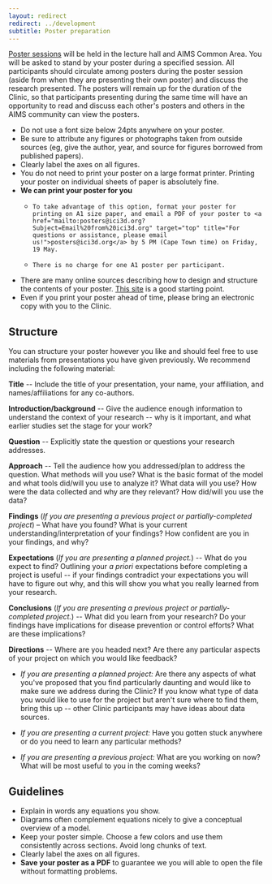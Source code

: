 ```yaml
---
layout: redirect
redirect: ../development
subtitle: Poster preparation
---
```


[Poster sessions](./sessions) will be held in the lecture hall and AIMS Common Area. You will be asked to stand by your poster during a specified session. All participants should circulate among posters during the poster session (aside from when they are presenting their own poster) and discuss the research presented. The posters will remain up for the duration of the Clinic, so that participants presenting during the same time will have an opportunity to read and discuss each other's posters and others in the AIMS community can view the posters.

-   Do not use a font size below 24pts anywhere on your poster.
-   Be sure to attribute any figures or photographs taken from outside sources (eg, give the author, year, and source for figures borrowed from published papers).
-   Clearly label the axes on all figures.
-   You do not need to print your poster on a large format printer. Printing your poster on individual sheets of paper is absolutely fine.
-   **We can print your poster for you**
    -     To take advantage of this option, format your poster for printing on A1 size paper, and email a PDF of your poster to <a href="mailto:posters@ici3d.org?Subject=Email%20from%20ici3d.org" target="top" title="For questions or assistance, please email us!">posters@ici3d.org</a> by 5 PM (Cape Town time) on Friday, 19 May.
    -     There is no charge for one A1 poster per participant.
-   There are many online sources describing how to design and structure the contents of your poster. [This site](http://people.eku.edu/ritchisong/posterpres.html) is a good starting point.
-   Even if you print your poster ahead of time, please bring an electronic copy with you to the Clinic.

## Structure

You can structure your poster however you like and should feel free to use materials from presentations you have given previously. We recommend including the following material:

**Title** -- Include the title of your presentation, your name, your affiliation, and names/affiliations for any co-authors.

**Introduction/background** -- Give the audience enough information to understand the context of your research -- why is it important, and what earlier studies set the stage for your work?

**Question** -- Explicitly state the question or questions your research addresses.

**Approach** -- Tell the audience how you addressed/plan to address the question. What methods will you use? What is the basic format of the model and what tools did/will you use to analyze it? What data will you use? How were the data collected and why are they relevant? How did/will you use the data?

**Findings** (*If you are presenting a previous project or partially-completed project*) – What have you found? What is your current understanding/interpretation of your findings? How confident are you in your findings, and why?

**Expectations** (*If you are presenting a planned project.*) -- What do you expect to find? Outlining your *a priori* expectations before completing a project is useful -- if your findings contradict your expectations you will have to figure out why, and this will show you what you really learned from your research.

**Conclusions** (*If you are presenting a previous project or partially-completed project.*) -- What did you learn from your research? Do your findings have implications for disease prevention or control efforts? What are these implications?

**Directions** -- Where are you headed next? Are there any particular aspects of your project on which you would like feedback?

-   *If you are presenting a planned project:* Are there any aspects of what you've proposed that you find particularly daunting and would like to make sure we address during the Clinic? If you know what type of data you would like to use for the project but aren't sure where to find them, bring this up -- other Clinic participants may have ideas about data sources.

-   *If you are presenting a current project:* Have you gotten stuck anywhere or do you need to learn any particular methods?

-   *If you are presenting a previous project:* What are you working on now? What will be most useful to you in the coming weeks?

## Guidelines

-   Explain in words any equations you show.
-   Diagrams often complement equations nicely to give a conceptual overview of a model.
-   Keep your poster simple. Choose a few colors and use them consistently across sections. Avoid long chunks of text.
-   Clearly label the axes on all figures.
-   **Save your poster as a PDF** to guarantee we you will able to open the file without formatting problems.
